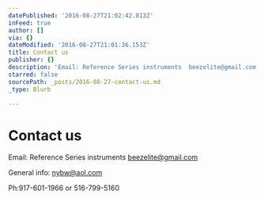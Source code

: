 ```yaml
---
datePublished: '2016-08-27T21:02:42.813Z'
inFeed: true
author: []
via: {}
dateModified: '2016-08-27T21:01:36.153Z'
title: Contact us
publisher: {}
description: 'Email: Reference Series instruments  beezelite@gmail.com'
starred: false
sourcePath: _posts/2016-08-27-contact-us.md
_type: Blurb

---
```

# Contact us

Email: Reference Series instruments beezelite@gmail.com

General info: nybw@aol.com

Ph:917-601-1966 or 516-799-5160